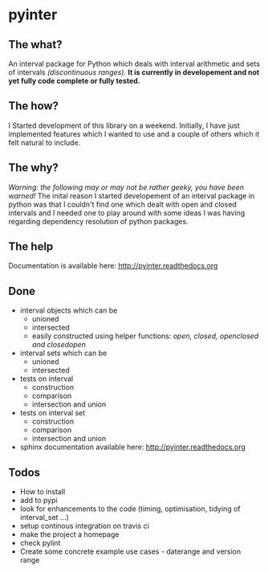 pyinter
=======

The what?
---------
An interval package for Python which deals with interval arithmetic and sets of intervals *(discontinuous ranges)*. **It is currently in developement and not yet fully code complete or fully tested.**

The how?
--------
I Started development of this library on a weekend. Initially, I have just implemented features which I wanted to use and a couple of others which it felt natural to include.

The why?
--------
*Warning: the following may or may not be rather geeky, you have been warned!* The inital reason I started developement of an interval package in python was that I couldn't find one which dealt with open and closed intervals and I needed one to play around with some ideas I was having regarding dependency resolution of python packages.

The help
--------
Documentation is available here: http://pyinter.readthedocs.org

Done
----
- interval objects which can be
    - unioned
    - intersected
    - easily constructed using helper functions: *open, closed, openclosed and closedopen*
- interval sets which can be
    - unioned
    - intersected
- tests on interval
    - construction
    - comparison
    - intersection and union
- tests on interval set
	- construction
	- comparison
	- intersection and union
- sphinx documentation available here: http://pyinter.readthedocs.org

Todos
-----
- How to install
- add to pypi
- look for enhancements to the code (timing, optimisation, tidying of interval_set ...)
- setup continous integration on travis ci
- make the project a homepage
- check pylint
- Create some concrete example use cases - daterange and version range
